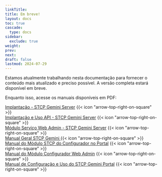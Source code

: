 ```yaml
---
linkTitle: 
title: Em breve!
layout: docs
toc: true
cascade:
  type: docs
sidebar:
  exclude: true
weight: 
prev:
next:
draft: false
lastmod: 2024-07-29
---
```


Estamos atualmente trabalhando nesta documentação para fornecer o conteúdo mais atualizado e preciso possível. A versão completa estará disponível em breve. 

Enquanto isso, acesse os manuais disponíveis em PDF: 

<a href="https://www.riversoft.com.br/downloads/manuais/Manual_Implantacao_STCPGeminiServer.pdf" target="_blank">Implantação - STCP Gemini Server</a> {{< icon "arrow-top-right-on-square" >}} &nbsp;
<br>
<a href="https://www.riversoft.com.br/downloads/manuais/MANUAL_Implantacao_Uso_STCPGeminiAPI.pdf" target="_blank">Implantação e Uso API - STCP Gemini Server</a> {{< icon "arrow-top-right-on-square" >}} &nbsp;
<br>
<a href="https://www.riversoft.com.br/downloads/manuais/MANUAL_Modulo_Servico_WebAdmin.pdf" target="_blank">Módulo Serviço Web Admin - STCP Gemini Server</a> {{< icon "arrow-top-right-on-square" >}} &nbsp;
<br>
<a href="https://www.riversoft.com.br/downloads/manuais/MANUAL_STCPGemini_Geral.pdf" target="_blank">Manual Geral STCP Gemini
</a> {{< icon "arrow-top-right-on-square" >}} &nbsp;
<br>
<a href="https://www.riversoft.com.br/downloads/manuais/MANUAL_STCPGemini_Modulo_Configurador.pdf" target="_blank">Manual do Módulo STCP do Configurador no Portal</a> {{< icon "arrow-top-right-on-square" >}} &nbsp;
<br>
<a href="https://www.riversoft.com.br/downloads/manuais/MANUAL_STCPGemini_Modulo_Configurador_WebAdmin.pdf" target="_blank">Manual do Módulo Configurador Web Admin</a> {{< icon "arrow-top-right-on-square" >}} &nbsp;
<br>
<a href="https://www.riversoft.com.br/downloads/manuais/MANUAL_STCPGeminiPortal_Implantacao.pdf" target="_blank">Manual de Configuração e Uso do STCP Gemini Portal</a> {{< icon "arrow-top-right-on-square" >}} &nbsp;







